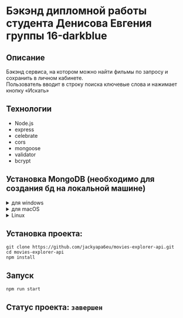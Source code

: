 # Бэкэнд дипломной работы студента Денисова Евгения группы 16-darkblue  

## Описание  
Бэкэнд сервиса, на котором можно найти фильмы по запросу и сохранить в личном кабинете.  
Пользователь вводит в строку поиска ключевые слова и нажимает кнопку «Искать»  

## Технологии  
- Node.js
- express 
- celebrate 
- cors
- mongoose
- validator
- bcrypt 

## Установка MongoDB (необходимо для создания бд на локальной машине)
<details>
  <summary>для windows</summary>
  
1. Перейдите по [ссылке](https://www.mongodb.com/try/download/community?jmp=docs)
2. В выпадающем списке Version выберите версию с текстом 4.4.5;
3. В выпадающем списке OS выберите Windows x64 X64;  
4. В выпадающем списке Package выберите MSI;  
5. Нажмите Download.  
6. По завершению загрузки запустите установщик.  
7. Следуйте требованиям установщика (при выборе типа установки выберите Complete).  
8. Откройте Git Bash и перейдите в корень диска C:\ ( cd /C )  
9. Создайте директорию для базы данных ( mkdir -p data/db )  
10. Добавьте путь к папке bin в переменную окружения:  
Найдите путь к папке bin — в ней хранятся исполняемые файлы MongoDB. Обычно он выглядит как-то так:  
C:\Program Files\MongoDB\Server\4.2\bin  (версия может быть другой)  
11. Откройте настройки переменных окружения:  
Откройте «Изменение переменных среды текущего пользователя» или «Edit the System Environment Variables».  
12. В верхнем окне выберите переменную Path и нажмите «Изменить...».  
13. В открывшемся окне нажмите «Создать», скопируйте путь к папке bin, сохраните результат и нажмите «Ок» во всех открытых окнах. Переменная окружения добавлена.  
Или воспользуйтесь официальной [инструкцией](https://docs.mongodb.com/manual/tutorial/install-mongodb-on-windows/#install-mdb-edition)  
  
</details>

<details>
  <summary>для macOS</summary>
  
Mongo на macOS устанавливается из Homebrew — популярного пакетного менеджера macOS. Его нужно установить перед установкой Mongo. Для этого запустите терминал и запускайте там все команды из инструкции.  
Если вы уже устанавливали Homebrew, сразу переходите к пункту 4.  
### Пошаговая инструкция  
1. Установите утилиты разработчика от Apple. Для этого в терминале запустите:  
xcode-select --install  
  
2. Запустите команду:  
 sudo xcodebuild -license  
  
3. Теперь ваш компьютер готов к установке менеджера пакетов brew. Скопируйте эту команду в терминал и запустите:
 /usr/bin/ruby -e "$(curl -fsSL https://raw.githubusercontent.com/Homebrew/install/master/install)"
  
4. По очереди запустите эти команды:  
 brew tap mongodb/brew  
 brew install mongodb-community@4.4  
  
Или воспользуйтесь официальной [инструкцией](https://docs.mongodb.com/manual/tutorial/install-mongodb-on-os-x/)
  
</details>

<details>
  <summary>Linux</summary>
  
  Процесс установки описан в официальной [инструкции](https://docs.mongodb.com/manual/administration/install-on-linux/)
  
</details>

## Установка проекта:  
```
git clone https://github.com/jackyapa6eu/movies-explorer-api.git
cd movies-explorer-api
npm install 
```
## Запуск
```
npm run start
```

## Статус проекта: `завершен`



  
